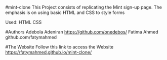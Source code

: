 #mint-clone
This Project consists of replicating the Mint sign-up page. The emphasis is on using basic HTML and CSS to style forms

Used:
HTML
CSS

#Authors
Adebola Adeniran  https://github.com/onedebos/
Fatima Ahmed github.com/fatymahmed


#The Website
Follow this link to access the Website
https://fatymahmed.github.io/mint-clone/

